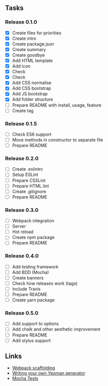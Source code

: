 ## Tasks
### Release 0.1.0
- [x] Create files for priorities
- [x] Create intro
- [x] Create package.json
- [x] Create summary
- [x] Create goodbye
- [x] Add HTML template
- [x] Add icon
- [x] Check <link rel="apple-touch-icon" href="icon.png">
- [x] Check <meta name="theme-color" content="#ffffff">
- [x] Add CSS normalise
- [x] Add CSS bootstrap
- [x] Add JS bootstrap
- [x] Add folder structure
- [ ] Prepare README with install, usage, feature
- [ ] Create tag

### Release 0.1.5
- [ ] Check ES6 support
- [ ] Move methods in constructor to separate file
- [ ] Prepare README

### Release 0.2.0
- [ ] Create .eslintrc
- [ ] Setup ESLint
- [ ] Prepare CSSLint
- [ ] Prepare HTML lint
- [ ] Create .gitignore
- [ ] Prepare README

### Release 0.3.0
- [ ] Webpack integration
- [ ] Server
- [ ] Hot reload
- [ ] Create npm package
- [ ] Prepare README

### Release 0.4.0
- [ ] Add testing framework
- [ ] Add BDD (Mocha)
- [ ] Create banners
- [ ] Check how releases work (tags)
- [ ] Include Travis
- [ ] Prepare README
- [ ] Create yarn package

### Release 0.5.0
- [ ] Add support to options
- [ ] Add chalk and other aesthetic improvement
- [ ] Prepare README
- [ ] Add stylus support

## Links
*   [Webpack scaffolding](https://webpack.js.org/guides/scaffolding/)
*   [Writing your own Yeoman generator](https://yeoman.io/authoring/index.html)
*   [Mocha Tests](https://mochajs.org/#installation)
